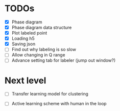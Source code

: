# TODOs
- [x] Phase diagram 
- [x] Phase diagram data structure
- [x] Plot labeled point
- [x] Loading h5
- [x] Saving json 
- [ ] Find out why labeling is so slow
- [ ] Allow changing in Q range
- [ ] Advance setting tab for labeler (jump out window?)

# Next level
- [ ] Transfer learning model for clustering
- [ ] Active learning scheme with human in the loop
 
